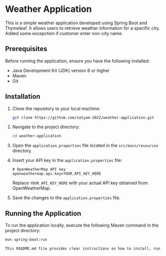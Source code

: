 # Weather Application

This is a simple weather application developed using Spring Boot and Thymeleaf. It allows users to retrieve weather information for a specific city.
Added some excepction if customer enter non-city name.

## Prerequisites

Before running the application, ensure you have the following installed:

- Java Development Kit (JDK) version 8 or higher
- Maven
- Git

## Installation

1. Clone the repository to your local machine:

    ```bash
    git clone https://github.com/satyam-2022/weather-application.git
    ```

2. Navigate to the project directory:

    ```bash
    cd weather-application
    ```

3. Open the `application.properties` file located in the `src/main/resources` directory.

4. Insert your API key in the `application.properties` file:

    ```properties
    # OpenWeatherMap API key
    openweathermap.api.key=YOUR_API_KEY_HERE
    ```

    Replace `YOUR_API_KEY_HERE` with your actual API key obtained from OpenWeatherMap.

5. Save the changes to the `application.properties` file.

## Running the Application

To run the application locally, execute the following Maven command in the project directory:

```bash
mvn spring-boot:run

This README.md file provides clear instructions on how to install, run, and use the application. It also includes information about obtaining the API key and the license for the project. 
